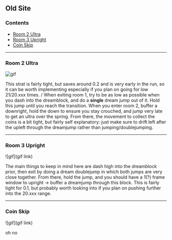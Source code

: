 ## Old Site

### Contents
- [Room 2 Ultra](#Room-2-Ultra)
- [Room 3 Upright](#Room-3-Upright)
- [Coin Skip](#Coin-Skip)

- - - -

### Room 2 Ultra

![gif](https://github.com/Vapo41/C-Side-Guide/blob/main/images/2cr2ultrawebp.webp)

This strat is fairly tight, but saves around 0.2 and is very early in the run, so it can be worth implementing especially if you plan on going for low 21/20.xxx times. 
/
When exiting room 1, try to be as low as possible when you dash into the dreamblock, and do a **single** dream jump out of it. Hold this jump until you reach the transition. When you enter room 2, buffer a downright, hold the down to ensure you stay crouched, and jump very late to get an ultra over the spring. From there, the movement to collect the coins is a bit tight, but fairly self explanatory: just make sure to drift left after the upleft through the dreamjump rather than jumping/doublejumping.

- - - -

### Room 3 Upright

![gif](gif link)

The main things to keep in mind here are dash high into the dreamblock prior, then exit by doing a dream doublejump in which both jumps are very close together. From there, hold the jump, and you should have a 1(?) frame window to upright -> buffer a dreamjump through this block. This is fairly tight for 0.1, but probably worth looking into if you plan on pushing further into the 20.xxx range.

- - - -

### Coin Skip

![gif](gif link)

oh no
